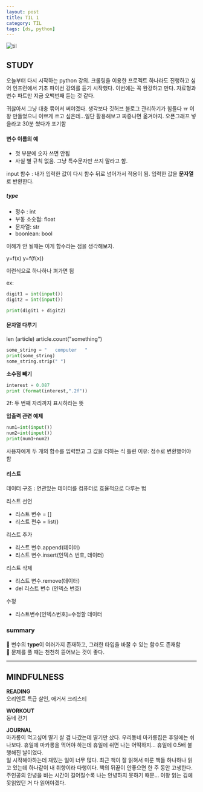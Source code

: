 ```yaml
---
layout: post
title: TIL 1
category: TIL
tags: [ds, python]
---
```

![til](C:\Users\Administrator\Documents\GitHub\haddolab.github.io\images\til-image.png)


## STUDY

오늘부터 다시 시작하는 python 강의. 크롤링을 이용한 프로젝트 하나라도 진행하고 싶어 인프런에서 기초 파이선 강의를 듣기 시작했다. 이번에는 꼭 완강하고 만다. 자료형과 변수 파트만 지금 오백번째 듣는 것 같다.

귀찮아서 그냥 대충 묶어서 써야겠다. 생각보다 깃허브 블로그 관리하기가 힘들다 ㅠ 이왕 만들었으니 이쁘게 쓰고 싶은데...일단 활용해보고 짜증나면 옮겨야지. 오픈그래프 넣을라고 30분 썼다가 포기함

#### 변수 이름의 예

* 첫 부분에 숫자 쓰면 안됨
* 사실 별 규칙 없음. 그냥 특수문자만 쓰지 말라고 함.

input 함수 : 내가 입력한 값이 다시 함수 뒤로 넘어가서 적용이 됨. 입력한 값을 **문자열**로 반환한다.

##### type
* 정수 : int
* 부동 소숫점: float
* 문자열: str
* boonlean: bool

이해가 안 될때는 이게 함수라는 점을 생각해보자.
<p>
y=f(x)
y=f(f(x))
</p>
이런식으로 하나하나 펴가면 됨

ex:
```python
digit1 = int(input())
digit2 = int(input())

print(digit1 + digit2)
```

#### 문자열 다루기

len (article)
article.count("something")

```python   
some_string = "   computer   "  
print(some_string)
some_string.strip(" ")
```

**소수점 빼기**
```python  
interest = 0.087  
print (format(interest,".2f"))
```

2f: 두 번째 자리까지 표시하라는 뜻

**입출력 관련 예제**
```python  
num1=int(input())
num2=int(input())
print(num1+num2)
```
사용자에게 두 개의 함수를 입력받고 그 값을 더하는 식
틀린 이유: 정수로 변환했어야 함


#### 리스트
데이터 구조 : 연관있는 데이터를 컴퓨터로 효율적으로 다루는 법

리스트 선언
- 리스트 변수 = []
- 리스트 편수 = list()

리스트 추가
- 리스트 변수.append(데이터)
- 리스트 변수.insert(인덱스 번호, 데이터)

리스트 삭제
- 리스트 변수.remove(데이터)
- del 리스트 변수 (인덱스 번호)

수정
- 리스트변수[인덱스번호]=수정할 데이터

### summary
👻 변수의 **type**이 여러가지 존재하고, 그러한 타입을 바꿀 수 있는 함수도 존재함  
👻 문제를 풀 때는 천천히 뜯어보는 것이 좋다.

---

## MINDFULNESS

**READING**  
오리엔트 특급 살인, 애거서 크리스티

**WORKOUT**  
동네 걷기

**JOURNAL**  
마카롱이 먹고싶어 딸기 살 겸 나갔는데 딸기만 샀다. 우리동네 마카롱집은 휴일에는 쉬나보다. 휴일에 마카롱을 먹어야 하는데 휴일에 쉬면 나는 어떡하지... 휴일에 0.5배 불행해진 날이었다.   
일 시작해야하는데 재밌는 일이 너무 많다. 최근 책이 잘 읽혀서 미룬 책들 하나하나 읽고 있는데 하나같이 내 취향이라 다행이다. 책의 뒤끝이 안좋으면 한 주 동안 고생한다. 주인공의 안녕을 비는 시간이 길어질수록 나는 안녕하지 못하기 때문... 이왕 읽는 김에 못읽었던 거 다 읽어야겠다.
